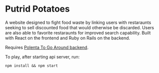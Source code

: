 # Putrid Potatoes

A website designed to fight food waste by linking users with restaraunts seeking to sell discounted food that would otherwise be discarded. Users are also able to favorite restaraunts for improved search capability. Built with React on the frontend and Ruby on Rails on the backend.

Requires [Polenta To Go Around backend](https://github.com/svthiery/food-waste-app-backend).

To play, after starting api server, run:

`npm install && npm start`



